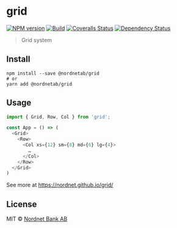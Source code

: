 # grid

[![NPM version][npm-image]][npm-url]
[![Build][travis-image]][travis-url]
[![Coveralls Status][coveralls-image]][coveralls-url]
[![Dependency Status][depstat-image]][depstat-url]

> Grid system

## Install

    npm install --save @nordnetab/grid
    # or
    yarn add @nordnetab/grid

## Usage

```js
import { Grid, Row, Col } from 'grid';

const App = () => (
  <Grid>
    <Row>
      <Col xs={12} sm={8} md={6} lg={4}>
        …
      </Col>
    </Row>
  </Grid>
)
```

See more at https://nordnet.github.io/grid/

## License

MIT © [Nordnet Bank AB](https://www.nordnet.se)

[npm-url]: https://npmjs.org/package/grid
[npm-image]: https://img.shields.io/npm/v/grid.svg?style=flat-square

[travis-url]: https://travis-ci.org/nordnet/grid
[travis-image]: https://img.shields.io/travis/nordnet/grid.svg?style=flat-square

[coveralls-url]: https://coveralls.io/r/nordnet/grid
[coveralls-image]: https://img.shields.io/coveralls/nordnet/grid.svg?style=flat-square

[depstat-url]: https://david-dm.org/nordnet/grid
[depstat-image]: https://david-dm.org/nordnet/grid.svg?style=flat-square
